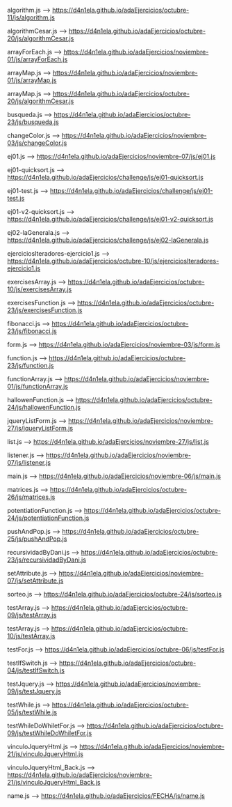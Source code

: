 algorithm.js -->  https://d4n1ela.github.io/adaEjercicios/octubre-11/js/algorithm.js

algorithmCesar.js  -->   https://d4n1ela.github.io/adaEjercicios/octubre-20/js/algorithmCesar.js

arrayForEach.js  -->   https://d4n1ela.github.io/adaEjercicios/noviembre-01/js/arrayForEach.js

arrayMap.js  -->   https://d4n1ela.github.io/adaEjercicios/noviembre-01/js/arrayMap.js


arrayMap.js  -->   https://d4n1ela.github.io/adaEjercicios/octubre-20/js/algorithmCesar.js

busqueda.js  -->   https://d4n1ela.github.io/adaEjercicios/octubre-23/js/busqueda.js

changeColor.js  -->   https://d4n1ela.github.io/adaEjercicios/noviembre-03/js/changeColor.js

ej01.js  -->   https://d4n1ela.github.io/adaEjercicios/noviembre-07/js/ej01.js

ej01-quicksort.js  -->   https://d4n1ela.github.io/adaEjercicios/challenge/js/ej01-quicksort.js



ej01-test.js  -->   https://d4n1ela.github.io/adaEjercicios/challenge/js/ej01-test.js


ej01-v2-quicksort.js  -->   https://d4n1ela.github.io/adaEjercicios/challenge/js/ej01-v2-quicksort.js

ej02-laGenerala.js  -->   https://d4n1ela.github.io/adaEjercicios/challenge/js/ej02-laGenerala.js


ejerciciosIteradores-ejercicio1.js  -->   https://d4n1ela.github.io/adaEjercicios/octubre-10/js/ejerciciosIteradores-ejercicio1.js

exercisesArray.js  -->   https://d4n1ela.github.io/adaEjercicios/octubre-10/js/exercisesArray.js


exercisesFunction.js  -->   https://d4n1ela.github.io/adaEjercicios/octubre-23/js/exercisesFunction.js

fibonacci.js  -->   https://d4n1ela.github.io/adaEjercicios/octubre-23/js/fibonacci.js

form.js  -->   https://d4n1ela.github.io/adaEjercicios/noviembre-03/js/form.js


function.js  -->   https://d4n1ela.github.io/adaEjercicios/octubre-23/js/function.js

functionArray.js  -->   https://d4n1ela.github.io/adaEjercicios/noviembre-01/js/functionArray.js

hallowenFunction.js  -->   https://d4n1ela.github.io/adaEjercicios/octubre-24/js/hallowenFunction.js

jqueryListForm.js  -->   https://d4n1ela.github.io/adaEjercicios/noviembre-27/js/jqueryListForm.js

list.js  -->   https://d4n1ela.github.io/adaEjercicios/noviembre-27/js/list.js

listener.js  -->   https://d4n1ela.github.io/adaEjercicios/noviembre-07/js/listener.js

main.js  -->   https://d4n1ela.github.io/adaEjercicios/noviembre-06/js/main.js

matrices.js  -->   https://d4n1ela.github.io/adaEjercicios/octubre-26/js/matrices.js

potentiationFunction.js  -->   https://d4n1ela.github.io/adaEjercicios/octubre-24/js/potentiationFunction.js

pushAndPop.js  -->   https://d4n1ela.github.io/adaEjercicios/octubre-25/js/pushAndPop.js

recursividadByDani.js  -->   https://d4n1ela.github.io/adaEjercicios/octubre-23/js/recursividadByDani.js

setAttribute.js  -->   https://d4n1ela.github.io/adaEjercicios/noviembre-07/js/setAttribute.js

sorteo.js  -->   https://d4n1ela.github.io/adaEjercicios/octubre-24/js/sorteo.js

testArray.js  -->   https://d4n1ela.github.io/adaEjercicios/octubre-09/js/testArray.js

testArray.js  -->   https://d4n1ela.github.io/adaEjercicios/octubre-10/js/testArray.js

testFor.js  -->   https://d4n1ela.github.io/adaEjercicios/octubre-06/js/testFor.js

testIfSwitch.js  -->   https://d4n1ela.github.io/adaEjercicios/octubre-04/js/testIfSwitch.js

testJquery.js  -->   https://d4n1ela.github.io/adaEjercicios/noviembre-09/js/testJquery.js

testWhile.js  -->   https://d4n1ela.github.io/adaEjercicios/octubre-05/js/testWhile.js

testWhileDoWhiletFor.js  -->   https://d4n1ela.github.io/adaEjercicios/octubre-09/js/testWhileDoWhiletFor.js

vinculoJqueryHtml.js  -->   https://d4n1ela.github.io/adaEjercicios/noviembre-21/js/vinculoJqueryHtml.js

vinculoJqueryHtml_Back.js  -->   https://d4n1ela.github.io/adaEjercicios/noviembre-21/js/vinculoJqueryHtml_Back.js

name.js  -->   https://d4n1ela.github.io/adaEjercicios/FECHA/js/name.js

